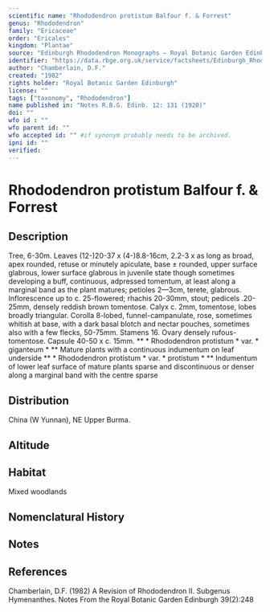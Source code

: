 ```yaml
---
scientific name: "Rhododendron protistum Balfour f. & Forrest"
genus: "Rhododendron"
family: "Ericaceae"
order: "Ericales"
kingdom: "Plantae"
source: "Edinburgh Rhododendron Monographs – Royal Botanic Garden Edinburgh"
identifier: "https://data.rbge.org.uk/service/factsheets/Edinburgh_Rhododendron_Monographs.xhtml"
author: "Chamberlain, D.F."
created: "1982"
rights holder: "Royal Botanic Garden Edinburgh"
license: ""
tags: ["taxonomy", "Rhododendron"]
name published in: "Notes R.B.G. Edinb. 12: 131 (1920)"
doi: ""
wfo id : ""
wfo parent id: ""
wfo accepted id: "" #if synonym probably needs to be archived.                      
ipni id: ""
verified:
---
```


                       

# Rhododendron protistum Balfour f. & Forrest

## Description
Tree, 6-30m. Leaves (12-)20-37 x (4-)8.8-16cm, 2.2-3 x as long as broad, apex rounded, retuse or minutely apiculate, base ± rounded, upper surface glabrous, lower surface glabrous in juvenile state though sometimes developing a buff, continuous, adpressed tomentum, at least along a marginal band as the plant matures; petioles 2—3cm, terete, glabrous. Inflorescence up to c. 25-flowered; rhachis 20-30mm, stout; pedicels .20-25mm, densely reddish brown tomentose. Calyx c. 2mm, tomentose, lobes broadly triangular. Corolla 8-lobed, funnel-campanulate, rose, sometimes whitish at base, with a dark basal blotch and nectar pouches, sometimes also with a few flecks, 50-75mm. Stamens 16. Ovary densely rufous-tomentose. Capsule 40-50 x c. 15mm. ** * Rhododendron protistum * var. * giganteum * ** Mature plants with a continuous indumentum on leaf underside ** * Rhododendron protistum * var. * protistum * ** Indumentum of lower leaf surface of mature plants sparse and discontinuous or denser along a marginal band with the centre sparse

## Distribution
China (W Yunnan), NE Upper Burma.

## Altitude


## Habitat
Mixed woodlands

## Nomenclatural History

                       
## Notes


## References

Chamberlain, D.F. (1982) A Revision of Rhododendron II. Subgenus Hymenanthes. Notes From the Royal Botanic Garden Edinburgh 39(2):248
